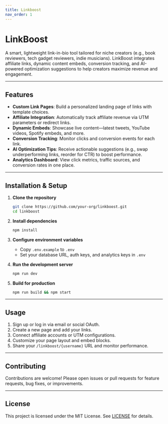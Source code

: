 ```yaml
---
title: Linkboost
nav_order: 1
---
```


# LinkBoost

A smart, lightweight link-in-bio tool tailored for niche creators (e.g., book reviewers, tech gadget reviewers, indie musicians). LinkBoost integrates affiliate links, dynamic content embeds, conversion tracking, and AI-powered optimization suggestions to help creators maximize revenue and engagement.

---

## Features

- **Custom Link Pages**: Build a personalized landing page of links with template choices.
- **Affiliate Integration**: Automatically track affiliate revenue via UTM parameters or redirect links.
- **Dynamic Embeds**: Showcase live content—latest tweets, YouTube videos, Spotify embeds, and more.
- **Conversion Tracking**: Monitor clicks and conversion events for each link.
- **AI Optimization Tips**: Receive actionable suggestions (e.g., swap underperforming links, reorder for CTR) to boost performance.
- **Analytics Dashboard**: View click metrics, traffic sources, and conversion rates in one place.

---

## Installation & Setup

1. **Clone the repository**

   ```bash
   git clone https://github.com/your-org/linkboost.git
   cd linkboost
   ```

2. **Install dependencies**

   ```bash
   npm install
   ```

3. **Configure environment variables**

   - Copy `.env.example` to `.env`
   - Set your database URL, auth keys, and analytics keys in `.env`

4. **Run the development server**

   ```bash
   npm run dev
   ```

5. **Build for production**
   ```bash
   npm run build && npm start
   ```

---

## Usage

1. Sign up or log in via email or social OAuth.
2. Create a new page and add your links.
3. Connect affiliate accounts or UTM configurations.
4. Customize your page layout and embed blocks.
5. Share your `/linkboost/{username}` URL and monitor performance.

---

## Contributing

Contributions are welcome! Please open issues or pull requests for feature requests, bug fixes, or improvements.

---

## License

This project is licensed under the MIT License. See [LICENSE](./LICENSE) for details.
